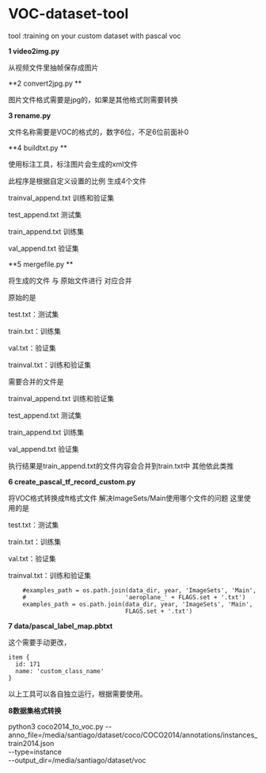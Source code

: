 # VOC-dataset-tool
tool :training on your custom dataset with pascal voc

**1 video2img.py**

 从视频文件里抽帧保存成图片

**2 convert2jpg.py **

图片文件格式需要是jpg的，如果是其他格式则需要转换

**3 rename.py**

文件名称需要是VOC的格式的，数字6位，不足6位前面补0

**4 buildtxt.py **

使用标注工具，标注图片会生成的xml文件

此程序是根据自定义设置的比例  生成4个文件


trainval_append.txt 训练和验证集

test_append.txt 测试集

train_append.txt 训练集

val_append.txt 验证集


**5 mergefile.py **

将生成的文件 与 原始文件进行 对应合并

原始的是

test.txt：测试集

train.txt：训练集

val.txt：验证集

trainval.txt：训练和验证集

需要合并的文件是

trainval_append.txt 训练和验证集

test_append.txt 测试集

train_append.txt 训练集

val_append.txt 验证集

执行结果是train_append.txt的文件内容会合并到train.txt中
其他依此类推

**6 create_pascal_tf_record_custom.py**

将VOC格式转换成ft格式文件
解决ImageSets/Main使用哪个文件的问题
这里使用的是

test.txt：测试集

train.txt：训练集

val.txt：验证集

trainval.txt：训练和验证集


	    #examples_path = os.path.join(data_dir, year, 'ImageSets', 'Main',
	    #                            'aeroplane_' + FLAGS.set + '.txt')
	    examples_path = os.path.join(data_dir, year, 'ImageSets', 'Main',
	                                 FLAGS.set + '.txt')

**7  data/pascal_label_map.pbtxt**

这个需要手动更改，

	item {
	  id: 171
	  name: 'custom_class_name'
	}


以上工具可以各自独立运行，根据需要使用。

**8数据集格式转换**

python3 coco2014_to_voc.py --anno_file=/media/santiago/dataset/coco/COCO2014/annotations/instances_train2014.json \
                         --type=instance \
                         --output_dir=/media/santiago/dataset/voc
